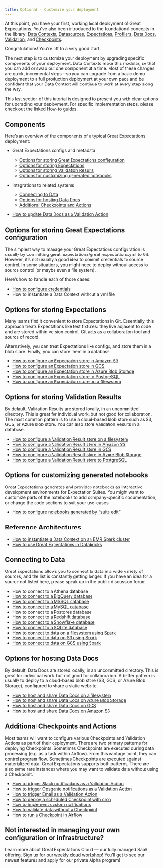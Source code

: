 ```yaml
---
title: Optional - Customize your deployment
---
```


At this point, you have your first, working local deployment of Great Expectations. You’ve also been introduced to the foundational concepts in the library: [Data Contexts](../../reference/data_context.md), [Datasources](../../reference/datasources.md), [Expectations](../../reference/expectations/expectations.md), [Profilers](../../reference/profilers.md), [Data Docs](../../reference/data_docs.md), [Validation](../../reference/validation.md), and [Checkpoints](../../reference/checkpoints_and_actions.md).

Congratulations! You’re off to a very good start.

The next step is to customize your deployment by upgrading specific components of your deployment. Data Contexts make this modular, so that you can add or swap out one component at a time. Most of these changes are quick, incremental steps—so you can upgrade from a basic demo deployment to a full production deployment at your own pace and be confident that your Data Context will continue to work at every step along the way.

This last section of this tutorial is designed to present you with clear options for upgrading your deployment. For specific implementation steps, please check out the linked How-to guides.

## Components

Here’s an overview of the components of a typical Great Expectations deployment:

* Great Expectations configs and metadata
  * [Options for storing Great Expectations configuration](../../tutorials/getting_started/customize_your_deployment.md#options-for-storing-great-expectations-configuration)
  * [Options for storing Expectations](../../tutorials/getting_started/customize_your_deployment.md#options-for-storing-expectations)
  * [Options for storing Validation Results](../../tutorials/getting_started/customize_your_deployment.md#options-for-storing-validation-results)
  * [Options for customizing generated notebooks](../../tutorials/getting_started/customize_your_deployment.md#options-for-customizing-generated-notebooks)

* Integrations to related systems
  * [Connecting to Data](../../tutorials/getting_started/customize_your_deployment.md#connecting-to-data)
  * [Options for hosting Data Docs](../../tutorials/getting_started/customize_your_deployment.md#options-for-hosting-data-docs)
  * [Additional Checkpoints and Actions](../../tutorials/getting_started/customize_your_deployment.md#additional-checkpoints-and-actions)
* [How to update Data Docs as a Validation Action](../../guides/validation/validation_actions/how_to_update_data_docs_as_a_validation_action.md)

## Options for storing Great Expectations configuration
The simplest way to manage your Great Expectations configuration is usually by committing great_expectations/great_expectations.yml to Git. However, it’s not usually a good idea to commit credentials to source control. In some situations, you might need to deploy without access to source control (or maybe even a file system).

Here’s how to handle each of those cases:

* [How to configure credentials](../../guides/setup/configuring_data_contexts/how_to_configure_credentials.md)
* [How to instantiate a Data Context without a yml file](../../guides/setup/configuring_data_contexts/how_to_instantiate_a_data_context_without_a_yml_file.md)

## Options for storing Expectations
Many teams find it convenient to store Expectations in Git. Essentially, this approach treats Expectations like test fixtures: they live adjacent to code and are stored within version control. Git acts as a collaboration tool and source of record.

Alternatively, you can treat Expectations like configs, and store them in a blob store. Finally, you can store them in a database.

* [How to configure an Expectation store in Amazon S3](../../guides/setup/configuring_metadata_stores/how_to_configure_an_expectation_store_in_amazon_s3.md)
* [How to configure an Expectation store in GCS](../../guides/setup/configuring_metadata_stores/how_to_configure_an_expectation_store_in_gcs.md)
* [How to configure an Expectation store in Azure Blob Storage](../../guides/setup/configuring_metadata_stores/how_to_configure_an_expectation_store_in_azure_blob_storage.md)
* [How to configure an Expectation store to PostgreSQL](../../guides/setup/configuring_metadata_stores/how_to_configure_an_expectation_store_to_postgresql.md)
* [How to configure an Expectation store on a filesystem](../../guides/setup/configuring_metadata_stores/how_to_configure_an_expectation_store_to_postgresql.md)

## Options for storing Validation Results
By default, Validation Results are stored locally, in an uncommitted directory. This is great for individual work, but not good for collaboration. The most common pattern is to use a cloud-based blob store such as S3, GCS, or Azure blob store. You can also store Validation Results in a database.

* [How to configure a Validation Result store on a filesystem](../../guides/setup/configuring_metadata_stores/how_to_configure_a_validation_result_store_on_a_filesystem.md)
* [How to configure a Validation Result store in Amazon S3](../../guides/setup/configuring_metadata_stores/how_to_configure_a_validation_result_store_in_amazon_s3.md)
* [How to configure a Validation Result store in GCS](../../guides/setup/configuring_metadata_stores/how_to_configure_a_validation_result_store_in_gcs.md)
* [How to configure a Validation Result store in Azure Blob Storage](../../guides/setup/configuring_metadata_stores/how_to_configure_a_validation_result_store_in_azure_blob_storage.md)
* [How to configure a Validation Result store to PostgreSQL](../../guides/setup/configuring_metadata_stores/how_to_configure_a_validation_result_store_to_postgresql.md)

## Options for customizing generated notebooks
Great Expectations generates and provides notebooks as interactive development environments for Expectation Suites. You might want to customize parts of the notebooks to add company-specific documentation, or change the code sections to suit your use-cases.

* [How to configure notebooks generated by “suite edit”](../../guides/miscellaneous/how_to_configure_notebooks_generated_by_suite_edit.md)

## Reference Architectures

* [How to instantiate a Data Context on an EMR Spark cluster](../../deployment_patterns/how_to_instantiate_a_data_context_on_an_emr_spark_cluster.md)
* [How to use Great Expectations in Databricks](../../deployment_patterns/how_to_use_great_expectations_in_databricks.md)

## Connecting to Data
Great Expectations allows you to connect to data in a wide variety of sources, and the list is constantly getting longer. If you have an idea for a source not listed here, please speak up in the public discussion forum.

* [How to connect to a Athena database](../../guides/connecting_to_your_data/database/athena.md)
* [How to connect to a BigQuery database](../../guides/connecting_to_your_data/database/bigquery.md)
* [How to connect to a MSSQL database](../../guides/connecting_to_your_data/database/mssql.md)
* [How to connect to a MySQL database](../../guides/connecting_to_your_data/database/mysql.md)
* [How to connect to a Postgres database](../../guides/connecting_to_your_data/database/postgres.md)
* [How to connect to a Redshift database](../../guides/connecting_to_your_data/database/redshift.md)
* [How to connect to a Snowflake database](../../guides/connecting_to_your_data/database/snowflake.md)
* [How to connect to a SQLite database](../../guides/connecting_to_your_data/database/sqlite.md)
* [How to connect to data on a filesystem using Spark](../../guides/connecting_to_your_data/filesystem/spark.md)
* [How to connect to data on S3 using Spark](../../guides/connecting_to_your_data/cloud/s3/spark.md)
* [How to connect to data on GCS using Spark](../../guides/connecting_to_your_data/cloud/gcs/spark.md)

## Options for hosting Data Docs
By default, Data Docs are stored locally, in an uncommitted directory. This is great for individual work, but not good for collaboration. A better pattern is usually to deploy to a cloud-based blob store (S3, GCS, or Azure Blob Storage), configured to share a static website.

* [How to host and share Data Docs on a filesystem](../../guides/setup/configuring_data_docs/how_to_host_and_share_data_docs_on_a_filesystem.md)
* [How to host and share Data Docs on Azure Blob Storage](../../guides/setup/configuring_data_docs/how_to_host_and_share_data_docs_on_azure_blob_storage.md)
* [How to host and share Data Docs on GCS](../../guides/setup/configuring_data_docs/how_to_host_and_share_data_docs_on_gcs.md)
* [How to host and share Data Docs on Amazon S3](../../guides/setup/configuring_data_docs/how_to_host_and_share_data_docs_on_amazon_s3.md)

## Additional Checkpoints and Actions
Most teams will want to configure various Checkpoints and Validation Actions as part of their deployment. There are two primary patterns for deploying Checkpoints. Sometimes Checkpoints are executed during data processing (e.g. as a task within Airflow). From this vantage point, they can control program flow. Sometimes Checkpoints are executed against materialized data. Great Expectations supports both patterns. There are also some rare instances where you may want to validate data without using a Checkpoint.

* [How to trigger Slack notifications as a Validation Action](../../guides/validation/validation_actions/how_to_trigger_slack_notifications_as_a_validation_action.md)
* [How to trigger Opsgenie notifications as a Validation Action](../../guides/validation/validation_actions/how_to_trigger_opsgenie_notifications_as_a_validation_action.md)
* [How to trigger Email as a Validation Action](../../guides/validation/validation_actions/how_to_trigger_email_as_a_validation_action.md)
* [How to deploy a scheduled Checkpoint with cron](../../guides/validation/advanced/how_to_deploy_a_scheduled_checkpoint_with_cron.md)
* [How to implement custom notifications](../../guides/validation/advanced/how_to_implement_custom_notifications.md)
* [How to validate data without a Checkpoint](../../guides/validation/advanced/how_to_validate_data_without_a_checkpoint.md)
* [How to run a Checkpoint in Airflow](../../deployment_patterns/how_to_use_great_expectations_with_airflow.md)

## Not interested in managing your own configuration or infrastructure?
Learn more about Great Expectations Cloud — our fully managed SaaS offering. Sign up for [our weekly cloud workshop](https://greatexpectations.io/cloud)! You’ll get to see our newest features and apply for our private Alpha program!
